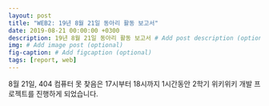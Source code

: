 ```yaml
---
layout: post
title: "WEB2: 19년 8월 21일 동아리 활동 보고서"
date: 2019-08-21 00:00:00 +0300
description: 19년 8월 21일 동아리 활동 보고서 # Add post description (optional)
img: # Add image post (optional)
fig-caption: # Add figcaption (optional)
tags: [report, web]
---
```


8월 21일, 404 컴퓨터 못 찾음은 17시부터 18시까지 1시간동안 2학기 위키위키 개발 프로젝트를 진행하게 되었습니다.
